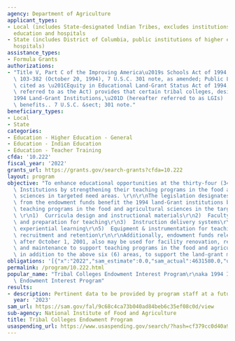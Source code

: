 ```yaml
---
agency: Department of Agriculture
applicant_types:
- Local (includes State-designated lndian Tribes, excludes institutions of higher
  education and hospitals
- State (includes District of Columbia, public institutions of higher education and
  hospitals)
assistance_types:
- Formula Grants
authorizations:
- "Title V, Part C of the Improving America\u2019s Schools Act of 1994, Public law\
  \ 103-382 (October 20, 1994), 7 U.S.C. 301 note, as amended; Public Law 105-185,\
  \ cited as \u201CEquity in Educational Land-Grant Status Act of 1994,\u201D (hereafter\
  \ referred to as the Act) provides that certain tribal colleges, designated as \u201C\
  1994 Land-Grant Institutions,\u201D (hereafter referred to as LGIs)  receive various\
  \ benefits.. 7 U.S.C. &sect; 301 note."
beneficiary_types:
- Local
- State
categories:
- Education - Higher Education - General
- Education - Indian Education
- Education - Teacher Training
cfda: '10.222'
fiscal_year: '2022'
grants_url: https://grants.gov/search-grants?cfda=10.222
layout: program
objective: "To enhance educational opportunities at the thirty-four (34) Land Grant\
  \ Institutions by strengthening their teaching programs in the food and agricultural\
  \ sciences in targeted need areas. \r\n\r\nThe legislation designates that the interest\
  \ from the endowment funds benefit the 1994 land-Grant institutions by supporting\
  \ teaching programs in the food and agricultural sciences in the target areas of:\
  \ \r\n1)  Curricula design and instructional materials\r\n2)  Faculty development\
  \ and preparation for teaching\r\n3)  Instruction delivery systems\r\n4)  Student\
  \ experiential learning\r\n5)  Equipment & instrumentation for teaching\r\n6)  Student\
  \ recruitment and retention\r\n\r\nAdditionally, endowment funds released on or\
  \ after October 1, 2001, also may be used for facility renovation, repair, construction\
  \ and maintenance to support teaching programs in the food and agriculture sciences\
  \ in addition to the above six (6) areas, to support the land-grant mission. \r\n"
obligations: '[{"x":"2022","sam_estimate":0.0,"sam_actual":4631580.0,"usa_spending_actual":4631579.0},{"x":"2023","sam_estimate":4284309.81,"sam_actual":0.0,"usa_spending_actual":4284309.81},{"x":"2024","sam_estimate":0.0,"sam_actual":0.0,"usa_spending_actual":0.0}]'
permalink: /program/10.222.html
popular_name: "Tribal Colleges Endowment Interest Program\r\naka 1994 Institutions\
  \ Endowment Interest Program"
results:
- description: Pertinent data to be provided by program staff at a future date.
  year: '2023'
sam_url: https://sam.gov/fal/9c68c4ca73b040ad84beb6c35ef08c0d/view
sub-agency: National Institute of Food and Agriculture
title: Tribal Colleges Endowment Program
usaspending_url: https://www.usaspending.gov/search/?hash=cf379cc0d40a99c28a0d9b2af83fc855
---
```

